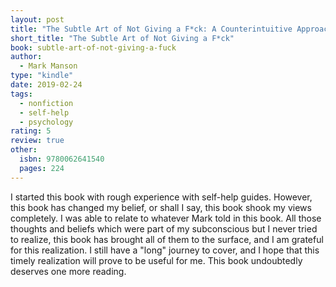 ```yaml
---
layout: post
title: "The Subtle Art of Not Giving a F*ck: A Counterintuitive Approach to Living a Good Life"
short_title: "The Subtle Art of Not Giving a F*ck"
book: subtle-art-of-not-giving-a-fuck
author:
  - Mark Manson
type: "kindle"
date: 2019-02-24
tags:
  - nonfiction
  - self-help
  - psychology
rating: 5
review: true
other:
  isbn: 9780062641540
  pages: 224
---
```


I started this book with rough experience with self-help guides. However, this book has changed my belief, or shall I say, this book shook my views completely. I was able to relate to whatever Mark told in this book. All those thoughts and beliefs which were part of my subconscious but I never tried to realize, this book has brought all of them to the surface, and I am grateful for this realization. I still have a "long" journey to cover, and I hope that this timely realization will prove to be useful for me. This book undoubtedly deserves one more reading.